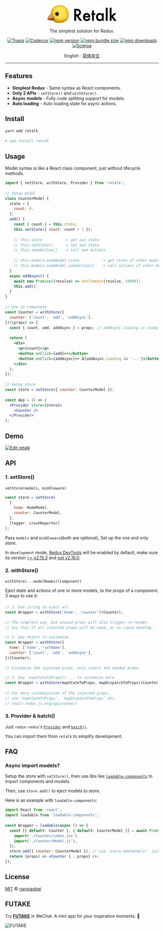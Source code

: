 <div align="center">
<img src="./logo.png" width="228" alt="Retalk">

The simplest solution for Redux.

[![Travis](https://img.shields.io/travis/nanxiaobei/retalk.svg?style=flat-square)](https://travis-ci.org/nanxiaobei/retalk)
[![Codecov](https://img.shields.io/codecov/c/github/nanxiaobei/retalk.svg?style=flat-square)](https://codecov.io/gh/nanxiaobei/retalk)
[![npm version](https://img.shields.io/npm/v/retalk.svg?style=flat-square)](https://www.npmjs.com/package/retalk)
[![npm bundle size](https://img.shields.io/bundlephobia/minzip/retalk?style=flat-square)](https://bundlephobia.com/result?p=retalk)
[![npm downloads](https://img.shields.io/npm/dt/retalk.svg?style=flat-square)](http://www.npmtrends.com/retalk)
[![license](https://img.shields.io/github/license/nanxiaobei/retalk.svg?style=flat-square)](https://github.com/nanxiaobei/retalk/blob/master/LICENSE)

English · [简体中文](./README.zh-CN.md)

</div>

---

## Features

- **Simplest Redux** - Same syntax as React components.
- **Only 2 APIs** - `setStore()` and `withStore()`.
- **Async models** - Fully code splitting support for models.
- **Auto loading** - Auto loading state for async actions.

## Install

```sh
yarn add retalk

# npm install retalk
```

## Usage

Model syntax is like a React class component, just without lifecycle methods.

```jsx
import { setStore, withStore, Provider } from 'retalk';

// Setup model
class CounterModel {
  state = {
    count: 0,
  };
  add() {
    const { count } = this.state;
    this.setState({ count: count + 1 });

    // this.state          -> get own state
    // this.setState()     -> set own state
    // this.someAction()   -> call own actions

    // this.models.someModel.state          -> get state of other models
    // this.models.someModel.someAction()   -> call actions of other models
  }
  async addAsync() {
    await new Promise((resolve) => setTimeout(resolve, 1000));
    this.add();
  }
}

// Use in component
const Counter = withStore({
  counter: ['count', 'add', 'addAsync'],
})((props) => {
  const { count, add, addAsync } = props; // addAsync.loading is ready to use

  return (
    <div>
      <p>{count}</p>
      <button onClick={add}>+</button>
      <button onClick={addAsync}>+ ⏳{addAsync.loading && '...'}</button>
    </div>
  );
});

// Setup store
const store = setStore({ counter: CounterModel });

const App = () => (
  <Provider store={store}>
    <Counter />
  </Provider>
);
```

## Demo

[![Edit retalk](https://codesandbox.io/static/img/play-codesandbox.svg)](https://codesandbox.io/s/retalk-5l9mqnzvx?fontsize=14)

## API

### 1. setStore()

`setStore(models, middleware)`

```js
const store = setStore(
  {
    home: HomeModel,
    counter: CounterModel,
  },
  [logger, crashReporter]
);
```

Pass `models` and `middleware`(both are optional), Set up the one and only store.

In `development` mode, [Redux DevTools](https://github.com/zalmoxisus/redux-devtools-extension) will be enabled by default, make sure its version [>= v2.15.3](https://github.com/reduxjs/redux/issues/2943) and [not v2.16.0](https://stackoverflow.com/a/53512072/6919133).

### 2. withStore()

`withStore(...modelNames)(Component)`

Eject state and actions of one or more models, to the props of a component. 3 ways to use it:

####

```js
// 1. Use string to eject all
const Wrapper = withStore('home', 'counter')(Counter);

// The simplest way, but unused props will also trigger re-render.
// Use this if all injected props will be used, or to rapid develop.
```

```js
// 2. Use object to customize
const Wrapper = withStore({
  home: ['name', 'setName'],
  counter: ['count', 'add', 'addAsync'],
})(Counter);

// Customize the injected props, only inject the needed props.
```

```js
// 3. Use `mapStateToProps()`... to customize more
const Wrapper = withStore(mapStateToProps, mapDispatchToProps)(Counter);

// For more customization of the injected props,
// use `mapStateToProps`, `mapDispatchToProps` etc.
// react-redux.js.org/api/connect
```

### 3. Provider & batch()

Just `redux-redux`'s [`Provider`](https://react-redux.js.org/api/provider) and [`batch()`](https://react-redux.js.org/api/batch).

You can import them from `retalk` to simplify development.

## FAQ

### Async import models?

Setup the store with `setStore()`, then use libs like [`loadable-components`](https://github.com/smooth-code/loadable-components/#loading-multiple-resources-in-parallel) to import components and models.

Then, use `store.add()` to eject models to store.

Here is an example with `loadable-components`:

```jsx harmony
import React from 'react';
import loadable from 'loadable-components';

const Wrapper = loadable(async () => {
  const [{ default: Counter }, { default: CounterModel }] = await Promise.all([
    import('./Counter/index.jsx'),
    import('./Counter/Model.js'),
  ]);
  store.add({ counter: CounterModel }); // use `store.add(models)` just like `setStore(models)`
  return (props) => <Counter {...props} />;
});
```

## License

[MIT](https://github.com/nanxiaobei/retalk/blob/master/LICENSE) © [nanxiaobei](https://lee.so/)

## FUTAKE

Try [**FUTAKE**](https://sotake.com/f) in WeChat. A mini app for your inspiration moments. 🌈

![FUTAKE](https://s3.jpg.cm/2021/09/21/IFG3wi.png)
